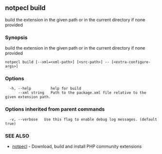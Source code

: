 ## notpecl build

build the extension in the given path or in the current directory if none provided

### Synopsis

build the extension in the given path or in the current directory if none provided

```
notpecl build [--xml=<xml-path>] [<src-path>] -- [<extra-configure-args>]
```

### Options

```
  -h, --help         help for build
      --xml string   Path to the package.xml file relative to the given extension path.
```

### Options inherited from parent commands

```
  -v, --verbose   Use this flag to enable debug log messages. (default true)
```

### SEE ALSO

* [notpecl](notpecl.md)	 - Download, build and install PHP community extensions

